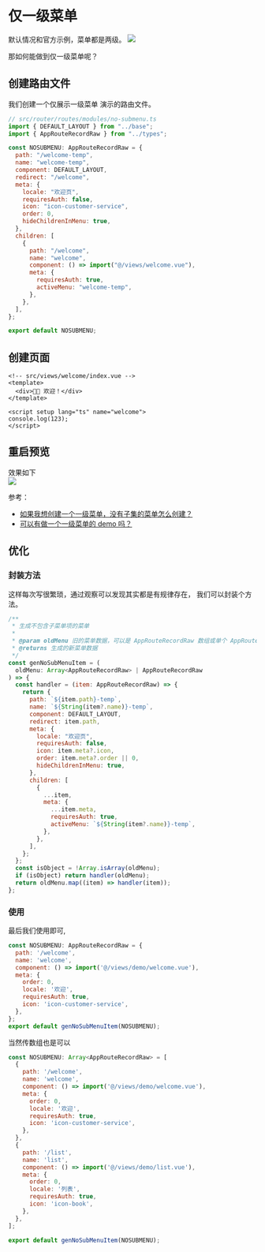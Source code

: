 # 仅一级菜单

默认情况和官方示例，菜单都是两级。
![](https://img.dingshaohua.com/book-fe/202412111847511.webp)

那如何能做到仅一级菜单呢？

## 创建路由文件

我们创建一个仅展示一级菜单 演示的路由文件。

```js
// src/router/routes/modules/no-submenu.ts
import { DEFAULT_LAYOUT } from "../base";
import { AppRouteRecordRaw } from "../types";

const NOSUBMENU: AppRouteRecordRaw = {
  path: "/welcome-temp",
  name: "welcome-temp",
  component: DEFAULT_LAYOUT,
  redirect: "/welcome",
  meta: {
    locale: "欢迎页",
    requiresAuth: false,
    icon: "icon-customer-service",
    order: 0,
    hideChildrenInMenu: true,
  },
  children: [
    {
      path: "/welcome",
      name: "welcome",
      component: () => import("@/views/welcome.vue"),
      meta: {
        requiresAuth: true,
        activeMenu: "welcome-temp",
      },
    },
  ],
};

export default NOSUBMENU;
```

## 创建页面

```vue
<!-- src/views/welcome/index.vue -->
<template>
  <div>👏🏻 欢迎！</div>
</template>

<script setup lang="ts" name="welcome">
console.log(123);
</script>
```

## 重启预览

效果如下  
![](https://img.dingshaohua.com/book-fe/202412111852196.webp)

参考：

- [如果我想创建一个一级菜单，没有子集的菜单怎么创建？](https://github.com/arco-design/arco-design-pro-vue/issues/85)
- [可以有做一个一级菜单的 demo 吗？](https://github.com/arco-design/arco-design-pro-vue/issues/128)

## 优化

### 封装方法
这样每次写很繁琐，通过观察可以发现其实都是有规律存在， 我们可以封装个方法。

```js
/**
 * 生成不包含子菜单项的菜单
 *
 * @param oldMenu 旧的菜单数据，可以是 AppRouteRecordRaw 数组或单个 AppRouteRecordRaw 对象
 * @returns 生成的新菜单数据
 */
const genNoSubMenuItem = (
  oldMenu: Array<AppRouteRecordRaw> | AppRouteRecordRaw
) => {
  const handler = (item: AppRouteRecordRaw) => {
    return {
      path: `${item.path}-temp`,
      name: `${String(item?.name)}-temp`,
      component: DEFAULT_LAYOUT,
      redirect: item.path,
      meta: {
        locale: "欢迎页",
        requiresAuth: false,
        icon: item.meta?.icon,
        order: item.meta?.order || 0,
        hideChildrenInMenu: true,
      },
      children: [
        {
          ...item,
          meta: {
            ...item.meta,
            requiresAuth: true,
            activeMenu: `${String(item?.name)}-temp`,
          },
        },
      ],
    };
  };
  const isObject = !Array.isArray(oldMenu);
  if (isObject) return handler(oldMenu);
  return oldMenu.map((item) => handler(item));
};
```


### 使用
最后我们使用即可,
```js
const NOSUBMENU: AppRouteRecordRaw = {
  path: '/welcome',
  name: 'welcome',
  component: () => import('@/views/demo/welcome.vue'),
  meta: {
    order: 0,
    locale: '欢迎',
    requiresAuth: true,
    icon: 'icon-customer-service',
  },
};
export default genNoSubMenuItem(NOSUBMENU);
```

当然传数组也是可以
```js
const NOSUBMENU: Array<AppRouteRecordRaw> = [
  {
    path: '/welcome',
    name: 'welcome',
    component: () => import('@/views/demo/welcome.vue'),
    meta: {
      order: 0,
      locale: '欢迎',
      requiresAuth: true,
      icon: 'icon-customer-service',
    },
  },
  {
    path: '/list',
    name: 'list',
    component: () => import('@/views/demo/list.vue'),
    meta: {
      order: 0,
      locale: '列表',
      requiresAuth: true,
      icon: 'icon-book',
    },
  },
];

export default genNoSubMenuItem(NOSUBMENU);
```